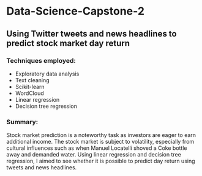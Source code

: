 # Data-Science-Capstone-2
## Using Twitter tweets and news headlines to predict stock market day return
### Techniques employed:
- Exploratory data analysis
- Text cleaning
- Scikit-learn
- WordCloud
- Linear regression
- Decision tree regression
### Summary: <br/>
Stock market prediction is a noteworthy task as investors are eager to earn additional income.
The stock market is subject to volatility, especially from cultural influences such as when Manuel Locatelli
shoved a Coke bottle away and demanded water. Using linear regression and decision tree regression, I
aimed to see whether it is possible to predict day return using tweets and news headlines.
